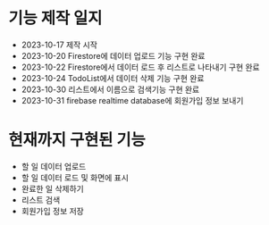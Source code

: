 # 기능 제작 일지

- 2023-10-17 제작 시작
- 2023-10-20 Firestore에 데이터 업로드 기능 구현 완료
- 2023-10-22 Firestore에서 데이터 로드 후 리스트로 나타내기 구현 완료
- 2023-10-24 TodoList에서 데이터 삭제 기능 구현 완료
- 2023-10-30 리스트에서 이름으로 검색기능 구현 완료
- 2023-10-31 firebase realtime database에 회원가입 정보 보내기


# 현재까지 구현된 기능
 - 할 일 데이터 업로드
 - 할 일 데이터 로드 및 화면에 표시
 - 완료한 일 삭제하기
 - 리스트 검색
 - 회원가입 정보 저장
